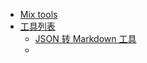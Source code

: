 * [Mix tools](tutorial/quick-guide.md)
* [工具列表](#)
	* [JSON 转 Markdown 工具](tutorial/mix_json2md.md)
	*